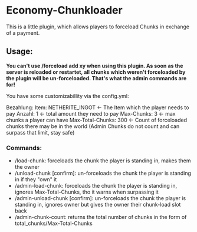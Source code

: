 # Economy-Chunkloader
This is a little plugin, which allows players to forceload Chunks in exchange of a payment.

## Usage:
**You can't use /forceload add xy when using this plugin. As soon as the server is reloaded or restartet, all chunks which weren't forceloaded by the plugin will be un-forceloaded. That's what the admin commands are for!**

You have some customizabillity via the config.yml:

Bezahlung:
  Item: NETHERITE_INGOT <- The Item which the player needs to pay
  Anzahl: 1 <- total amount they need to pay
Max-Chunks: 3 <- max chunks a player can have
Max-Total-Chunks: 300 <- Count of forceloaded chunks there may be in the world (Admin Chunks do not count and can surpass that limit, stay safe)

### Commands:
- /load-chunk: forceloads the chunk the player is standing in, makes them the owner
- /unload-chunk [confirm]: un-forceloads the chunk the player is standing in if they "own" it
- /admin-load-chunk: forceloads the chunk the player is standing in, ignores Max-Total-Chunks, tho it warns when surpassing it
- /admin-unload-chunk [confirm]: un-forceloads the chunk the player is standing in, ignores owner but gives the owner their chunk-load slot back
- /admin-chunk-count: returns the total number of chunks in the form of total_chunks/Max-Total-Chunks
